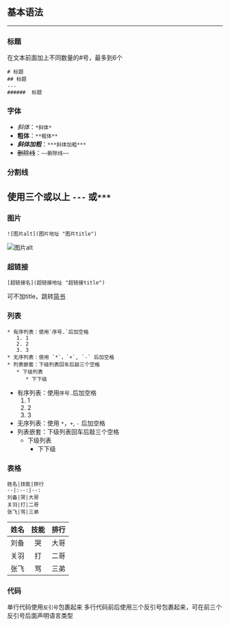 ## 基本语法
---
### 标题
在文本前面加上不同数量的#号，最多到6个
```
# 标题
## 标题
...
######  标题
```

### 字体
* *斜体*：`*斜体*`
* **粗体**：`**粗体**`
* ***斜体加粗***：`***斜体加粗***`
* ~~删除线~~：`~~删除线~~`

### 分割线
使用三个或以上 `---` 或`***`
---

### 图片
```
![图片alt](图片地址 "图片title")
```
![图片alt](https://cdn.colorhub.me/mkGIKXl_XajDuGPRp0lSCSMkLhqCvyn-YTedHxik8LY/rs:fill:280:280:0/g:sm/bG9jYWw6Ly8vMmUv/YTgvMWQyYjhjNDU0/NWRhNzRiMDA3YWJk/NmM0MGU5YmRiNTJl/ZTcwMmVhOC5qcGc.jpg "图片title")

### 超链接
```
[超链接名](超链接地址 "超链接title")
```
可不加title，跳转[简书](http://jianshu.com)

### 列表
```
* 有序列表：使用`序号.`后加空格
   1. 1
   2. 2
   3. 3
* 无序列表：使用 `*`，`+`, `-` 后加空格
* 列表嵌套：下级列表回车后敲三个空格
   * 下级列表
      * 下下级
```
* 有序列表：使用`序号.`后加空格
   1. 1
   2. 2
   3. 3
* 无序列表：使用 `*`，`+`, `-` 后加空格
* 列表嵌套：下级列表回车后敲三个空格
   * 下级列表
      * 下下级

### 表格
```
姓名|技能|排行
--|:--:|--:
刘备|哭|大哥
关羽|打|二哥
张飞|骂|三弟
```
姓名|技能|排行
--|:--:|--:
刘备|哭|大哥
关羽|打|二哥
张飞|骂|三弟

### 代码
单行代码使用`反引号`包裹起来
多行代码前后使用三个反引号包裹起来，可在前三个反引号后面声明语言类型

